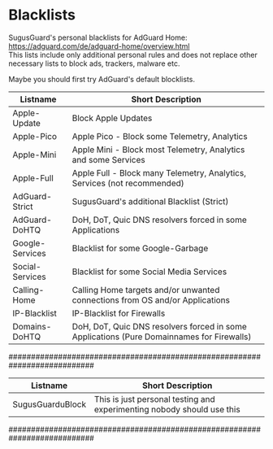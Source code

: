# Blacklists
SugusGuard's personal blacklists for AdGuard Home: https://adguard.com/de/adguard-home/overview.html  
This lists include only additional personal rules and does not replace other necessary lists to block ads, trackers, malware etc.

Maybe you should first try AdGuard's default blocklists.

| Listname | Short Description |
| ------------- | ---------------------------------------------------------------------------- |
| Apple-Update    | Block Apple Updates |
| Apple-Pico    	| Apple Pico - Block some Telemetry, Analytics |
| Apple-Mini	    | Apple Mini - Block most Telemetry, Analytics and some Services |
| Apple-Full  	  | Apple Full - Block many Telemetry, Analytics, Services (not recommended) |
| AdGuard-Strict  | SugusGuard's additional Blacklist (Strict) |
| AdGuard-DoHTQ	  | DoH, DoT, Quic DNS resolvers forced in some Applications |
| Google-Services | Blacklist for some Google-Garbage |
| Social-Services | Blacklist for some Social Media Services |
| Calling-Home    | Calling Home targets and/or unwanted connections from OS and/or Applications |
| IP-Blacklist	  | IP-Blacklist for Firewalls
| Domains-DoHTQ   |	DoH, DoT, Quic DNS resolvers forced in some Applications (Pure Domainnames for Firewalls) |

###########################################################################
> 
| Listname | Short Description |
| ------------- | ---------------------------------------------------------------------------- |
|SugusGuarduBlock | This is just personal testing and experimenting nobody should use this

###########################################################################
